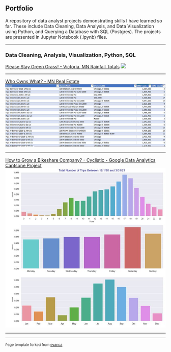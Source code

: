 ## Portfolio
A repository of data analyst projects demonstrating skills I have learned so far. These include Data Cleaning, Data Analysis, and Data Visualization using Python, and Querying a Database with SQL (Postgres). The projects are presented in Jupyter Notebook (.ipynb) files.

---

### Data Cleaning, Analysis, Visualization, Python, SQL

[Please Stay Green Grass! - Victoria, MN Rainfall Totals](https://github.com/jsamstad/VictoriaMNRainfall)
<img src="images/lawncare.jpg?raw=true"/>

---
[Who Owns What? - MN Real Estate](https://github.com/jsamstad/TCRealEstate)
<img src="images/mnrealestate.jpg?raw=true"/>

---
[How to Grow a Bikeshare Company? - Cyclistic - Google Data Analytics Captsone Project](https://github.com/jsamstad/Google-Case-Study)
<img src="images/bikeshare.jpg?raw=true"/>

---



---
<p style="font-size:11px">Page template forked from <a href="https://github.com/evanca/quick-portfolio">evanca</a></p>
<!-- Remove above link if you don't want to attibute -->
